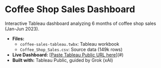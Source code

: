 # Coffee Shop Sales Dashboard
Interactive Tableau dashboard analyzing 6 months of coffee shop sales (Jan-Jun 2023).

- **Files:**
  - `coffee-sales-tableau.twbx`: Tableau workbook
  - `Coffee_Shop_Sales.csv`: Source data (149k rows)
- **Live Dashboard:** [[Paste Tableau Public URL here](https://public.tableau.com/app/profile/ochirbat.bayanjargal/viz/coffee-sales-tableau/CoffeeShopSalesDashboard)](#)
- **Built with:** Tableau Public, guided by Grok (xAI)
